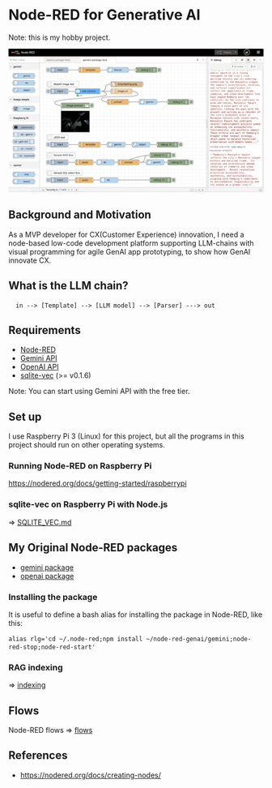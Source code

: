 # Node-RED for Generative AI

Note: this is my hobby project.

<img src="./docs/flow.jpg" width=700>

## Background and Motivation

As a MVP developer for CX(Customer Experience) innovation, I need a node-based low-code development platform supporting LLM-chains with visual programming for agile GenAI app prototyping, to show how GenAI innovate CX.

## What is the LLM chain?

```
  in --> [Template] --> [LLM model] --> [Parser] ---> out
```

## Requirements

- [Node-RED](https://nodered.org/)
- [Gemini API](https://ai.google.dev/gemini-api/docs)
- [OpenAI API](https://platform.openai.com/docs)
- [sqlite-vec](https://github.com/asg017/sqlite-vec) (>= v0.1.6)

Note: You can start using Gemini API with the free tier.

## Set up

I use Raspberry Pi 3 (Linux) for this project, but all the programs in this project should run on other operating systems.

### Running Node-RED on Raspberry Pi

https://nodered.org/docs/getting-started/raspberrypi

### sqlite-vec on Raspberry Pi with Node.js

=> [SQLITE_VEC.md](./SQLITE_VEC.md)

## My Original Node-RED packages

- [gemini package](./gemini)
- [openai package](./openai)

### Installing the package

It is useful to define a bash alias for installing the package in Node-RED, like this:
```
alias rlg='cd ~/.node-red;npm install ~/node-red-genai/gemini;node-red-stop;node-red-start'
```
### RAG indexing

=> [indexing](./ref)

## Flows

Node-RED flows => [flows](./flows)

## References

- https://nodered.org/docs/creating-nodes/
 
